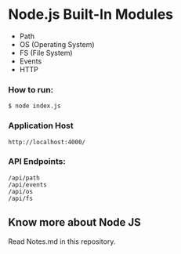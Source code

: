 # Node.js Built-In Modules

- Path
- OS (Operating System)
- FS (File System)
- Events
- HTTP

### How to run:

```
$ node index.js
```

### Application Host

```
http://localhost:4000/
```

### API Endpoints:

```
/api/path
/api/events
/api/os
/api/fs
```

## Know more about Node JS

Read Notes.md in this repository.
